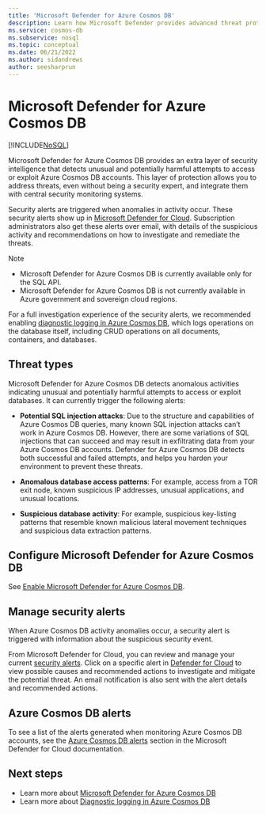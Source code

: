 ```yaml
---
title: 'Microsoft Defender for Azure Cosmos DB'
description: Learn how Microsoft Defender provides advanced threat protection on Azure Cosmos DB.
ms.service: cosmos-db
ms.subservice: nosql
ms.topic: conceptual
ms.date: 06/21/2022
ms.author: sidandrews
author: seesharprun
---
```


# Microsoft Defender for Azure Cosmos DB
[!INCLUDE[NoSQL](../includes/appliesto-nosql.md)]

Microsoft Defender for Azure Cosmos DB provides an extra layer of security intelligence that detects unusual and potentially harmful attempts to access or exploit Azure Cosmos DB accounts. This layer of protection allows you to address threats, even without being a security expert, and integrate them with central security monitoring systems.

Security alerts are triggered when anomalies in activity occur. These security alerts show up in [Microsoft Defender for Cloud](https://azure.microsoft.com/services/security-center/). Subscription administrators also get these alerts over email, with details of the suspicious activity and recommendations on how to investigate and remediate the threats.

> [!NOTE]
>
> * Microsoft Defender for Azure Cosmos DB is currently available only for the SQL API.
> * Microsoft Defender for Azure Cosmos DB is not currently available in Azure government and sovereign cloud regions.

For a full investigation experience of the security alerts, we recommended enabling [diagnostic logging in Azure Cosmos DB](../monitor.md), which logs operations on the database itself, including CRUD operations on all documents, containers, and databases.

## Threat types

Microsoft Defender for Azure Cosmos DB detects anomalous activities indicating unusual and potentially harmful attempts to access or exploit databases. It can currently trigger the following alerts:

- **Potential SQL injection attacks**: Due to the structure and capabilities of Azure Cosmos DB queries, many known SQL injection attacks can’t work in Azure Cosmos DB. However, there are some variations of SQL injections that can succeed and may result in exfiltrating data from your Azure Cosmos DB accounts. Defender for Azure Cosmos DB detects both successful and failed attempts, and helps you harden your environment to prevent these threats.

- **Anomalous database access patterns**: For example, access from a TOR exit node, known suspicious IP addresses, unusual applications, and unusual locations.

- **Suspicious database activity**: For example, suspicious key-listing patterns that resemble known malicious lateral movement techniques and suspicious data extraction patterns.

## Configure Microsoft Defender for Azure Cosmos DB

See [Enable Microsoft Defender for Azure Cosmos DB](../../defender-for-cloud/defender-for-databases-enable-cosmos-protections.md).

## Manage security alerts

When Azure Cosmos DB activity anomalies occur, a security alert is triggered with information about the suspicious security event. 

 From Microsoft Defender for Cloud, you can review and manage your current [security alerts](../../security-center/security-center-alerts-overview.md).  Click on a specific alert in [Defender for Cloud](https://portal.azure.com/#blade/Microsoft_Azure_Security/SecurityMenuBlade/0) to view possible causes and recommended actions to investigate and mitigate the potential threat. An email notification is also sent with the alert details and recommended actions.

## Azure Cosmos DB alerts

 To see a list of the alerts generated when monitoring Azure Cosmos DB accounts, see the [Azure Cosmos DB alerts](../../security-center/alerts-reference.md#alerts-azurecosmos) section in the Microsoft Defender for Cloud documentation.

## Next steps

* Learn more about [Microsoft Defender for Azure Cosmos DB](../../defender-for-cloud/concept-defender-for-cosmos.md)
* Learn more about [Diagnostic logging in Azure Cosmos DB](../monitor-resource-logs.md)
